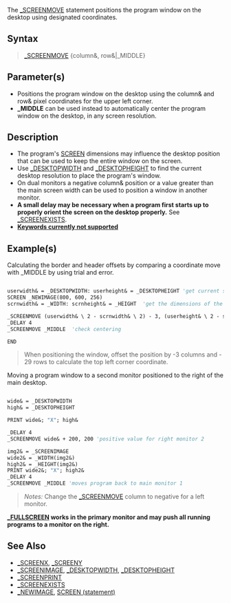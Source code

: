 The [_SCREENMOVE](_SCREENMOVE) statement positions the program window on the desktop using designated coordinates.

## Syntax

> [_SCREENMOVE](_SCREENMOVE) {column&, row&|_MIDDLE}

## Parameter(s)

* Positions the program window on the desktop using the column& and row& pixel coordinates for the upper left corner.
* **_MIDDLE** can be used instead to automatically center the program window on the desktop, in any screen resolution.

## Description

* The program's [SCREEN](SCREEN) dimensions may influence the desktop position that can be used to keep the entire window on the screen. 
* Use [_DESKTOPWIDTH](_DESKTOPWIDTH) and [_DESKTOPHEIGHT](_DESKTOPHEIGHT) to find the current desktop resolution to place the program's window.
* On dual monitors a negative column& position or a value greater than the main screen width can be used to position a window in another monitor.
* **A small delay may be necessary when a program first starts up to properly orient the screen on the desktop properly.** See [_SCREENEXISTS](_SCREENEXISTS).
* **[Keywords currently not supported](Keywords_currently_not_supported_by_QB64)**

## Example(s)

Calculating the border and header offsets by comparing a coordinate move with _MIDDLE by using trial and error.

```vb

userwidth& = _DESKTOPWIDTH: userheight& = _DESKTOPHEIGHT 'get current screen resolution
SCREEN _NEWIMAGE(800, 600, 256)
scrnwidth& = _WIDTH: scrnheight& = _HEIGHT  'get the dimensions of the program screen

_SCREENMOVE (userwidth& \ 2 - scrnwidth& \ 2) - 3, (userheight& \ 2 - scrnheight& \ 2) - 29
_DELAY 4
_SCREENMOVE _MIDDLE  'check centering

END 

```

> When positioning the window, offset the position by -3 columns and - 29 rows to calculate the top left corner coordinate.

Moving a program window to a second monitor positioned to the right of the main desktop.

```vb

wide& = _DESKTOPWIDTH
high& = _DESKTOPHEIGHT

PRINT wide&; "X"; high&

_DELAY 4
_SCREENMOVE wide& + 200, 200 'positive value for right monitor 2

img2& = _SCREENIMAGE
wide2& = _WIDTH(img2&)
high2& = _HEIGHT(img2&)
PRINT wide2&; "X"; high2&
_DELAY 4
_SCREENMOVE _MIDDLE 'moves program back to main monitor 1 

```

> *Notes:* Change the [_SCREENMOVE](_SCREENMOVE) column to negative for a left monitor.

**[_FULLSCREEN](_FULLSCREEN) works in the primary monitor and may push all running programs to a monitor on the right.**

## See Also

* [_SCREENX](_SCREENX), [_SCREENY](_SCREENY)
* [_SCREENIMAGE](_SCREENIMAGE), [_DESKTOPWIDTH](_DESKTOPWIDTH), [_DESKTOPHEIGHT](_DESKTOPHEIGHT)
* [_SCREENPRINT](_SCREENPRINT)
* [_SCREENEXISTS](_SCREENEXISTS)
* [_NEWIMAGE](_NEWIMAGE), [SCREEN (statement)](SCREEN-(statement))
